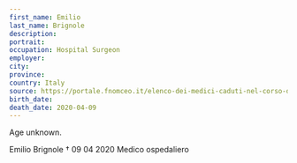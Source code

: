 ```yaml
---
first_name: Emilio
last_name: Brignole
description: 
portrait: 
occupation: Hospital Surgeon
employer: 
city: 
province: 
country: Italy
source: https://portale.fnomceo.it/elenco-dei-medici-caduti-nel-corso-dellepidemia-di-covid-19/
birth_date: 
death_date: 2020-04-09
---
```


Age unknown.

Emilio Brignole † 09 04 2020
Medico ospedaliero